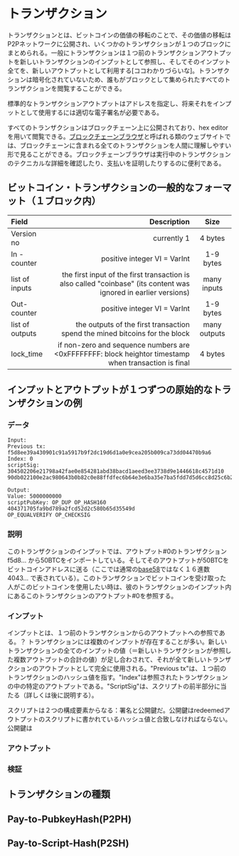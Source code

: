 # トランザクション
トランザクションとは、ビットコインの価値の移転のことで、その価値の移転はP2Pネットワークに公開され、いくつかのトランザクションが１つのブロックにまとめられる。一般にトランザクションは１つ前のトランザクションアウトプットを新しいトランザクションのインプットとして参照し、そしてそのインプット全てを、新しいアウトプットとして利用する[ココわかりづらいな]。トランザクションは暗号化されていないため、誰もがブロックとして集められたすべてのトランザクションを閲覧することができる。

標準的なトランザクションアウトプットはアドレスを指定し、将来それをインプットとして使用するには適切な電子署名が必要である。

すべてのトランザクションはブロックチェーン上に公開されており、hex editorを用いて閲覧できる。[ブロックチェーンブラウザ](https://en.bitcoin.it/wiki/Category:Block_chain_browsers)と呼ばれる類のウェブサイトでは、ブロックチェーンに含まれる全てのトランザクションを人間に理解しやすい形で見ることができる。ブロックチェーンブラウザは実行中のトランザクションのテクニカルな詳細を確認したり、支払いを証明したりするのに便利である。

## ビットコイン・トランザクションの一般的なフォーマット（１ブロック内）

| Field | Description | Size |
|:-----------|------------:|:------------:|
| Version no  | currently 1 | 4 bytes |
| In - counter | positive integer VI = VarInt | 1-9 bytes |
| list of inputs | the first input of the first transaction is also called "coinbase" (its content was ignored in earlier versions) | <in-counter> many inputs |
| Out-counter | positive integer VI = VarInt | 1-9 bytes |
| list of outputs | the outputs of the first transaction spend the mined bitcoins for the block | <out-counter> many outputs |
| lock_time | if non-zero and sequence numbers are <0xFFFFFFFF: block heightor timestamp when transaction is final | 4 bytes |

## インプットとアウトプットが１つずつの原始的なトランザクションの例

### データ

```
Input:
Previous tx: f5d8ee39a430901c91a5917b9f2dc19d6d1a0e9cea205b009ca73dd04470b9a6
Index: 0
scriptSig: 304502206e21798a42fae0e854281abd38bacd1aeed3ee3738d9e1446618c4571d10
90db022100e2ac980643b0b82c0e88ffdfec6b64e3e6ba35e7ba5fdd7d5d6cc8d25c6b241501

Output:
Value: 5000000000
scriptPubKey: OP_DUP OP_HASH160 404371705fa9bd789a2fcd52d2c580b65d35549d
OP_EQUALVERIFY OP_CHECKSIG
```


### 説明
このトランザクションのインプットでは、アウトプット#0のトランザクション f5d8... から50BTCをインポートしている。そしてそのアウトプットが50BTCをビットコインアドレスに送る（ここでは通常の[base58](https://bitflyer.jp/ja/glossary/base58)ではなく１６進数 4043... で表されている）。このトランザクションでビットコインを受け取った人がこのビットコインを使用したい時は、彼のトランザクションのインプット内にあるこのトランザクションのアウトプット#0を参照する。


### インプット
インプットとは、１つ前のトランザクションからのアウトプットへの参照である。？ トランザクションには複数のインプットが存在することが多い。新しいトランザクションの全てのインプットの値（＝新しいトランザクションが参照した複数アウトプットの合計の値）が足し合わされて、それが全て新しいトランザクションのアウトプットとして完全に使用される。"Previous tx"は、１つ前のトランザクションのハッシュ値を指す。"Index"は参照されたトランザクションの中の特定のアウトプットである。"ScriptSig"は、スクリプトの前半部分に当たる（詳しくは後に説明する）。

スクリプトは２つの構成要素からなる：署名と公開鍵だ。公開鍵はredeemedアウトプットのスクリプトに書かれているハッシュ値と合致しなければならない。公開鍵は

### アウトプット


### 検証


## トランザクションの種類

## Pay-to-PubkeyHash(P2PH)

## Pay-to-Script-Hash(P2SH)
